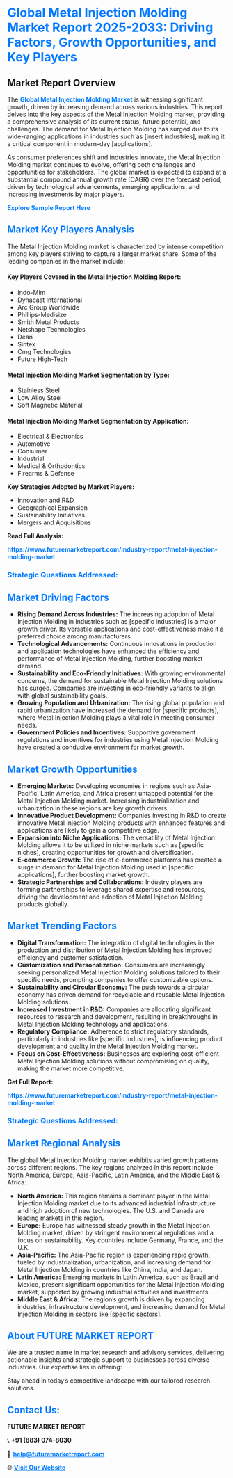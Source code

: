 <h1 style="color: #007BFF;">Global Metal Injection Molding Market Report 2025-2033: Driving Factors, Growth Opportunities, and Key Players</h1>

<section id="overview">
<h2>Market Report Overview</h2>
<p>The <a href="https://www.futuremarketreport.com/industry-report/metal-injection-molding-market" style="color: #007BFF; text-decoration: none;"><strong>Global Metal Injection Molding Market</strong></a> is witnessing significant growth, driven by increasing demand across various industries. This report delves into the key aspects of the Metal Injection Molding market, providing a comprehensive analysis of its current status, future potential, and challenges. The demand for Metal Injection Molding has surged due to its wide-ranging applications in industries such as [insert industries], making it a critical component in modern-day [applications].</p>
<p>As consumer preferences shift and industries innovate, the Metal Injection Molding market continues to evolve, offering both challenges and opportunities for stakeholders. The global market is expected to expand at a substantial compound annual growth rate (CAGR) over the forecast period, driven by technological advancements, emerging applications, and increasing investments by major players.</p>
</section>

<section id="overview">
<p><a href="https://www.futuremarketreport.com/request-sample/reportId=104534" style="color: #007BFF; text-decoration: none;"><strong>Explore Sample Report Here</strong></a></p>
</section>

<section id="key-players">
<h2 style="color: #007BFF;">Market Key Players Analysis</h2>
<p>The Metal Injection Molding market is characterized by intense competition among key players striving to capture a larger market share. Some of the leading companies in the market include:</p>
<h4>Key Players Covered in the Metal Injection Molding Report:</h4>
<ul><li>Indo-Mim</li><li>Dynacast International</li><li>Arc Group Worldwide</li><li>Phillips-Medisize</li><li>Smith Metal Products</li><li>Netshape Technologies</li><li>Dean</li><li>Sintex</li><li>Cmg Technologies</li><li>Future High-Tech</li></ul>
<h4>Metal Injection Molding Market Segmentation by Type:</h4>
<ul><li>Stainless Steel</li><li>Low Alloy Steel</li><li>Soft Magnetic Material</li></ul>

<h4>Metal Injection Molding Market Segmentation by Application:</h4>
<ul><li>Electrical &amp; Electronics</li><li>Automotive</li><li>Consumer</li><li>Industrial</li><li>Medical &amp; Orthodontics</li><li>Firearms &amp; Defense</li></ul>
<p><strong>Key Strategies Adopted by Market Players:</strong></p>
<ul>
<li>Innovation and R&D</li>
<li>Geographical Expansion</li>
<li>Sustainability Initiatives</li>
<li>Mergers and Acquisitions</li>
</ul>
</section>

<section>
<p><strong>Read Full Analysis: </strong></p><a href="https://www.futuremarketreport.com/industry-report/metal-injection-molding-market" style="color: #007BFF; text-decoration: none;"><strong>https://www.futuremarketreport.com/industry-report/metal-injection-molding-market</strong></a>
<h3 style="color: #007BFF;">Strategic Questions Addressed:</h3>
</section>

<section id="driving-factors">
<h2 style="color: #007BFF;">Market Driving Factors</h2>
<ul>
<li><strong>Rising Demand Across Industries:</strong> The increasing adoption of Metal Injection Molding in industries such as [specific industries] is a major growth driver. Its versatile applications and cost-effectiveness make it a preferred choice among manufacturers.</li>
<li><strong>Technological Advancements:</strong> Continuous innovations in production and application technologies have enhanced the efficiency and performance of Metal Injection Molding, further boosting market demand.</li>
<li><strong>Sustainability and Eco-Friendly Initiatives:</strong> With growing environmental concerns, the demand for sustainable Metal Injection Molding solutions has surged. Companies are investing in eco-friendly variants to align with global sustainability goals.</li>
<li><strong>Growing Population and Urbanization:</strong> The rising global population and rapid urbanization have increased the demand for [specific products], where Metal Injection Molding plays a vital role in meeting consumer needs.</li>
<li><strong>Government Policies and Incentives:</strong> Supportive government regulations and incentives for industries using Metal Injection Molding have created a conducive environment for market growth.</li>
</ul>
</section>

<section id="growth-opportunities">
<h2 style="color: #007BFF;">Market Growth Opportunities</h2>
<ul>
<li><strong>Emerging Markets:</strong> Developing economies in regions such as Asia-Pacific, Latin America, and Africa present untapped potential for the Metal Injection Molding market. Increasing industrialization and urbanization in these regions are key growth drivers.</li>
<li><strong>Innovative Product Development:</strong> Companies investing in R&D to create innovative Metal Injection Molding products with enhanced features and applications are likely to gain a competitive edge.</li>
<li><strong>Expansion into Niche Applications:</strong> The versatility of Metal Injection Molding allows it to be utilized in niche markets such as [specific niches], creating opportunities for growth and diversification.</li>
<li><strong>E-commerce Growth:</strong> The rise of e-commerce platforms has created a surge in demand for Metal Injection Molding used in [specific applications], further boosting market growth.</li>
<li><strong>Strategic Partnerships and Collaborations:</strong> Industry players are forming partnerships to leverage shared expertise and resources, driving the development and adoption of Metal Injection Molding products globally.</li>
</ul>
</section>

<section id="trending-factors">
<h2 style="color: #007BFF;">Market Trending Factors</h2>
<ul>
<li><strong>Digital Transformation:</strong> The integration of digital technologies in the production and distribution of Metal Injection Molding has improved efficiency and customer satisfaction.</li>
<li><strong>Customization and Personalization:</strong> Consumers are increasingly seeking personalized Metal Injection Molding solutions tailored to their specific needs, prompting companies to offer customizable options.</li>
<li><strong>Sustainability and Circular Economy:</strong> The push towards a circular economy has driven demand for recyclable and reusable Metal Injection Molding solutions.</li>
<li><strong>Increased Investment in R&D:</strong> Companies are allocating significant resources to research and development, resulting in breakthroughs in Metal Injection Molding technology and applications.</li>
<li><strong>Regulatory Compliance:</strong> Adherence to strict regulatory standards, particularly in industries like [specific industries], is influencing product development and quality in the Metal Injection Molding market.</li>
<li><strong>Focus on Cost-Effectiveness:</strong> Businesses are exploring cost-efficient Metal Injection Molding solutions without compromising on quality, making the market more competitive.</li>
</ul>
</section>

<section>
<p><strong>Get Full Report: </strong></p><a href="https://www.futuremarketreport.com/industry-report/metal-injection-molding-market" style="color: #007BFF; text-decoration: none;"><strong>https://www.futuremarketreport.com/industry-report/metal-injection-molding-market</strong></a>
<h3 style="color: #007BFF;">Strategic Questions Addressed:</h3>
</section>


<section id="regional-analysis">
<h2 style="color: #007BFF;">Market Regional Analysis</h2>
<p>The global Metal Injection Molding market exhibits varied growth patterns across different regions. The key regions analyzed in this report include North America, Europe, Asia-Pacific, Latin America, and the Middle East & Africa:</p>
<ul>
<li><strong>North America:</strong> This region remains a dominant player in the Metal Injection Molding market due to its advanced industrial infrastructure and high adoption of new technologies. The U.S. and Canada are leading markets in this region.</li>
<li><strong>Europe:</strong> Europe has witnessed steady growth in the Metal Injection Molding market, driven by stringent environmental regulations and a focus on sustainability. Key countries include Germany, France, and the U.K.</li>
<li><strong>Asia-Pacific:</strong> The Asia-Pacific region is experiencing rapid growth, fueled by industrialization, urbanization, and increasing demand for Metal Injection Molding in countries like China, India, and Japan.</li>
<li><strong>Latin America:</strong> Emerging markets in Latin America, such as Brazil and Mexico, present significant opportunities for the Metal Injection Molding market, supported by growing industrial activities and investments.</li>
<li><strong>Middle East & Africa:</strong> The region’s growth is driven by expanding industries, infrastructure development, and increasing demand for Metal Injection Molding in sectors like [specific sectors].</li>
</ul>
</section>

<footer>
<h2 style="color: #007BFF;">About FUTURE MARKET REPORT</h2>
<p>We are a trusted name in market research and advisory services, delivering actionable insights and strategic support to businesses across diverse industries. Our expertise lies in offering:</p>

<p>Stay ahead in today’s competitive landscape with our tailored research solutions.</p>

<h2 style="color: #007BFF;">Contact Us:</h2>
<p><strong>FUTURE MARKET REPORT</strong></p>
<p>📞 <strong>+91 (883) 074-8030</strong></p>
<p>📧 <strong><a href="mailto:help@futuremarketreport.com" style="color: #007BFF;">help@futuremarketreport.com</a></strong></p>
<p>🌐 <strong><a href="https://www.futuremarketreport.com/" style="color: #007BFF;">Visit Our Website</a></strong></p>
</footer>